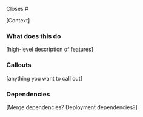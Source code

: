 Closes #

[Context]

### What does this do

[high-level description of features]

### Callouts

[anything you want to call out]

### Dependencies

[Merge dependencies? Deployment dependencies?]
